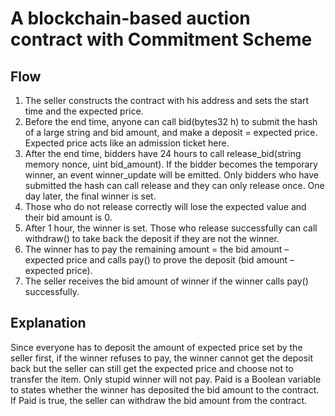 # A blockchain-based auction contract with Commitment Scheme

## Flow
1. The seller constructs the contract with his address and sets the start time and the expected price.
2. Before the end time, anyone can call bid(bytes32 h) to submit the hash of a large string and bid amount, and make a deposit = expected price. Expected price acts like an admission ticket here.
3. After the end time, bidders have 24 hours to call release_bid(string memory nonce, uint bid_amount). If the bidder becomes the temporary winner, an event winner_update will be emitted. Only bidders who have submitted the hash can call release and they can only release once. One day later, the final winner is set.
4. Those who do not release correctly will lose the expected value and their bid amount is 0.
5. After 1 hour, the winner is set. Those who release successfully can call withdraw() to take back the deposit if they are not the winner.
6. The winner has to pay the remaining amount = the bid amount – expected price and calls pay() to prove the deposit (bid amount – expected price).
7. The seller receives the bid amount of winner if the winner calls pay() successfully. 

## Explanation
Since everyone has to deposit the amount of expected price set by the seller first, if the winner refuses to pay, the winner cannot get the deposit back but the seller can still get the expected price and choose not to transfer the item. Only stupid winner will not pay.
Paid is a Boolean variable to states whether the winner has deposited the bid amount to the contract. If Paid is true, the seller can withdraw the bid amount from the contract.
